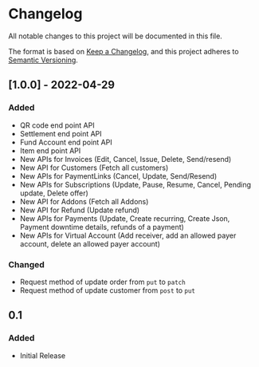 # Changelog
All notable changes to this project will be documented in this file.

The format is based on [Keep a Changelog](https://keepachangelog.com/en/1.0.0/),
and this project adheres to [Semantic Versioning](https://semver.org/spec/v2.0.0.html).

## [1.0.0] - 2022-04-29

### Added

- QR code end point API
- Settlement end point API
- Fund Account end point API
- Item end point API
- New APIs for Invoices (Edit, Cancel, Issue, Delete, Send/resend)
- New API for Customers (Fetch all customers)
- New APIs for PaymentLinks (Cancel, Update, Send/Resend)
- New APIs for Subscriptions (Update, Pause, Resume, Cancel, Pending update, Delete offer)
- New API for Addons (Fetch all Addons)
- New API for Refund (Update refund)
- New APIs for Payments (Update, Create recurring, Create Json, Payment downtime details, refunds of a payment)
- New APIs for Virtual Account (Add receiver, add an allowed payer account, delete an allowed payer account)

### Changed

- Request method of update order from `put` to `patch`
- Request method of update customer from `post` to `put`

## 0.1

### Added

- Initial Release
